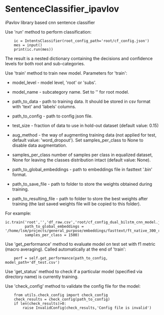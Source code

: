 # SentenceClassifier_ipavlov
iPavlov library based cnn sentence classifier

Use 'run' method to perform classification:

        ic = IntentsClassifier(root_config_path='root/cf_config.json')
        mes = input()
        print(ic.run(mes))
        
The result is a nested dictionary containing the decisions and confidence levels for both root and sub-categories.

Use 'train' method to train new model. Parameters for 'train':

- model_level - model level, 'root' or 'subs'.

- model_name - subcategory name. Set to '' for root model.

- path_to_data - path to training data. It should be stored in csv format with 'text' and 'labels' columns.

- path_to_config - path to config json file.

- test_size - fraction of data to use in hold-out dataset (default value: 0.15)

- aug_method - the way of augmenting training data (not applied for test, default value: 'word_dropout'). Set samples_per_class to None to disable data augmentation.

- samples_per_class number of samples per class in equalized dataset, None for leaving the classes distribution intact (default value: None).

- path_to_global_embeddings - path to embeddings file in fasttext '.bin' format.

- path_to_save_file - path to folder to store the weights obtained during training.

- path_to_resulting_file - path to folder to store the best weights after training (the last saved weights file will be copied to this folder).

For example:

    ic.train('root','','df_raw.csv','root/cf_config_dual_bilstm_cnn_model.json', 
             path_to_global_embeddings = '/home/lsm/projects/general_purpose/embeddings/fasttext/ft_native_300_ru_wiki_lenta_lemmatize.bin',
             samples_per_class = 1500)
             
Use 'get_performance' method to evaluate model on test set with f1 metric (macro averaging). Called automatically at the end of 'train':

        perf = self.get_performance(path_to_config, model_path+'df_test.csv')

Use 'get_status' method to check if a particular model (specified via directory name) is currently training.

Use 'check_config' method to validate the config file for the model:



        from utils.check_config import check_config
        check_results = check_config(path_to_config)
        if len(check_results)>0:
            raise InvalidConfig(check_results,'Config file is invalid')
